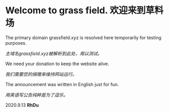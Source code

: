 # Welcome to grass field. 欢迎来到草料场

The primary domain grassfield.xyz is resolved here temporarily for testing purposes.

*主域名grassfield.xyz被解析到此处，用以测试。*

We need your donation to keep the website alive.

*我们需要您的捐赠来维持网站运行。*

The announcement was written in English just for fun.

*用英语写公告纯粹是为了逗乐。*

2020.9.13 **RhDu**
